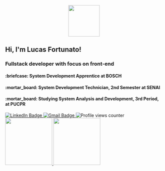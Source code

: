<div id="header" align="center">
  <img src="https://media.giphy.com/media/WFZvB7VIXBgiz3oDXE/giphy.gif" width="100"/>
</div>

<h2>Hi, I'm Lucas Fortunato!</h2>
<h3>Fullstack developer with focus on front-end</h3>
<h4>:briefcase: System Development Apprentice at BOSCH</h4>
<h4>:mortar_board: System Development Technician, 2nd Semester at SENAI</h4>
<h4>:mortar_board: Studying System Analysis and Development, 3rd Period, at PUCPR</h4>

<div id="badges">
  <a href="https://www.linkedin.com/in/lucas-fortunato/" target="_blank">
    <img src="https://img.shields.io/badge/LinkedIn-blue?style=for-the-badge&logo=linkedin&logoColor=white" alt="LinkedIn Badge"/>
  </a>
  <a href="mailto:lucasfortunato2530@gmail.com?subject=Olá, Lucas! (from github)" target="_blank">
    <img src="https://img.shields.io/badge/Gmail-red?style=for-the-badge&logo=gmail&logoColor=white" alt="Gmail Badge"/>
  </a>
  <img src="https://komarev.com/ghpvc/?username=fortunato-sply&style=flat-square&color=blue" alt="Profile views counter"/>
</div>

<div>
  <a href="https://github.com/fortunato-sply">
    <img height="150em" src="https://github-readme-stats.vercel.app/api?username=fortunato-sply&show_icons=true&count_private=true&theme=tokyonight"/>
    <img height="150em" src="https://github-readme-stats.vercel.app/api/top-langs/?username=fortunato-sply&layout=compact&theme=tokyonight"/>    
  <a/>
</div>
